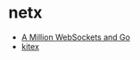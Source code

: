 # netx

- [A Million WebSockets and Go](https://www.freecodecamp.org/news/million-websockets-and-go-cc58418460bb/)
- [kitex](https://github.com/cloudwego/kitex)